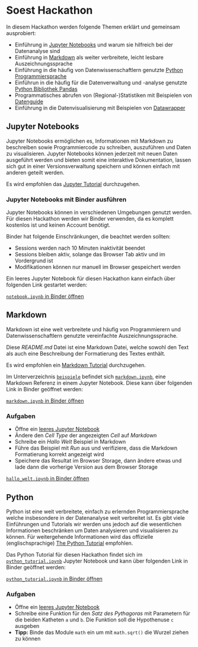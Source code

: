 # Soest Hackathon

In diesem Hackathon werden folgende Themen erklärt und gemeinsam ausprobiert:

- Einführung in [Jupyter Notebooks](https://jupyter-tutorial.readthedocs.io/de/latest/intro.html) und warum  sie hilfreich bei der Datenanalyse sind
- Einführung in [Markdown](https://de.wikipedia.org/wiki/Markdown) als weiter verbreitete, leicht lesbare Auszeichnungssprache
- Einführung in die häufig von Datenwissenschaftlern genutzte [Python Programmiersprache](https://www.python.org/)
- Einführun in die häufig für die Datenverwaltung und -analyse genutzte [Python Bibliothek Pandas](https://de.wikipedia.org/wiki/Pandas_(Software))
- Programmatisches abrufen von (Regional-)Statistiken mit Beispielen von [Datenguide](https://datengui.de/)
- Einführung in die Datenvisualisierung mit Beispielen von [Datawrapper](https://www.datawrapper.de/)

## Jupyter Notebooks

Jupyter Notebooks ermöglichen es, Informationen mit Markdown zu beschreiben sowie Programmiercode zu schreiben, auszuführen und Daten zu visualisieren. Jupyter Notebooks können jederzeit mit neuen Daten ausgeführt werden und bieten somit eine interaktive Dokumentation, lassen sich gut in einer Versionsverwaltung speichern und können einfach mit anderen geteilt werden.

Es wird empfohlen das [Jupyter Tutorial](https://jupyter-tutorial.readthedocs.io/de/latest/intro.html) durchzugehen.

### Jupyter Notebooks mit Binder ausführen

Jupyter Notebooks können in verschiedenen Umgebungen genutzt werden. Für diesen Hackathon werden wir Binder verwenden, da es komplett kostenlos ist und keinen Account benötigt.

Binder hat folgende Einschränkungen, die beachtet werden sollten:
  - Sessions werden nach 10 Minuten inaktivität beendet
  - Sessions bleiben aktiv, solange das Browser Tab aktiv und im Vordergrund ist
  - Modifikationen können nur manuell im Browser gespeichert werden

Ein leeres Jupyter Notebook für diesen Hackathon kann einfach über folgenden Link gestartet werden: 

[`notebook.ipynb` in Binder öffnen](https://mybinder.org/v2/gh/ffeldhaus/soest-hackathon/HEAD?filepath=notebook.ipynb)

## Markdown

Markdown ist eine weit verbreitete und häufig von Programmierern und Datenwissenschaftlern genutzte vereinfachte Auszeichnungssprache.

Diese *README.md* Datei ist eine Markdown Datei, welche sowohl den Text als auch eine Beschreibung der Formatierung des Textes enthält.

Es wird empfohlen ein [Markdown Tutorial](https://drdanielappel.de/tipps-tools/markdown-eine-einfach-zu-erlernende-auszeichnungssprache/) durchzugehen.

Im Unterverzeichnis [`beispiele`](beispiele) befindet sich [`markdown.ipynb`](beispiele/markdown.ipynb), eine Markdown Referenz in einem Jupyter Notebook. Diese kann über folgenden Link in Binder geöffnet werden:

[`markdown.ipynb` in Binder öffnen](https://mybinder.org/v2/gh/ffeldhaus/soest-hackathon/HEAD?filepath=beispiele/markdown.ipynb)

### Aufgaben

- Öffne ein [leeres Jupyter Notebook](https://mybinder.org/v2/gh/ffeldhaus/soest-hackathon/HEAD?filepath=notebook.ipynb)
- Ändere den *Cell Type* der angezeigten *Cell* auf *Markdown*
- Schreibe ein *Hallo Welt* Beispiel in Markdown
- Führe das Beispiel mit *Run* aus und verifiziere, dass die Markdown Formatierung korrekt angezeigt wird
- Speichere das Resultat im Browser Storage, dann ändere etwas und lade dann die vorherige Version aus dem Browser Storage

[`hallo_welt.ipynb` in Binder öffnen](https://mybinder.org/v2/gh/ffeldhaus/soest-hackathon/HEAD?filepath=beispiele/hallo_welt.ipynb)

## Python

Python ist eine weit verbreitete, einfach zu erlernden Programmiersprache welche insbesondere in der Datenanalyse weit verbreitet ist. Es gibt viele Einführungen und Tutorials wir werden uns jedoch auf die wesentlichen Informationen beschränken um Daten analysieren und visualisieren zu können. Für weitergehende Informationen wird das offizielle (englischsprachige) [The Python Tutorial](https://docs.python.org/3/tutorial/) empfohlen.

Das Python Tutorial für diesen Hackathon findet sich im [`python_tutorial.ipynb`](beispiele/python_tutiral.ipynb) Jupyter Notebook und kann über folgenden Link in Binder geöffnet werden:

[`python_tutorial.ipynb` in Binder öffnen](https://mybinder.org/v2/gh/ffeldhaus/soest-hackathon/HEAD?filepath=beispiele/python_tutorial.ipynb)

### Aufgaben

- Öffne ein [leeres Jupyter Notebook](https://mybinder.org/v2/gh/ffeldhaus/soest-hackathon/HEAD?filepath=notebook.ipynb)
- Schreibe eine Funktion für den *Satz des Pythagoras* mit Parametern für die beiden Katheten `a` und `b`. Die Funktion soll die Hypothenuse `c` ausgeben
- **Tipp:** Binde das Module `math` ein um mit `math.sqrt()` die Wurzel ziehen zu können

